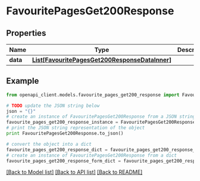 # FavouritePagesGet200Response


## Properties
Name | Type | Description | Notes
------------ | ------------- | ------------- | -------------
**data** | [**List[FavouritePagesGet200ResponseDataInner]**](FavouritePagesGet200ResponseDataInner.md) |  | [optional] 

## Example

```python
from openapi_client.models.favourite_pages_get200_response import FavouritePagesGet200Response

# TODO update the JSON string below
json = "{}"
# create an instance of FavouritePagesGet200Response from a JSON string
favourite_pages_get200_response_instance = FavouritePagesGet200Response.from_json(json)
# print the JSON string representation of the object
print FavouritePagesGet200Response.to_json()

# convert the object into a dict
favourite_pages_get200_response_dict = favourite_pages_get200_response_instance.to_dict()
# create an instance of FavouritePagesGet200Response from a dict
favourite_pages_get200_response_form_dict = favourite_pages_get200_response.from_dict(favourite_pages_get200_response_dict)
```
[[Back to Model list]](../README.md#documentation-for-models) [[Back to API list]](../README.md#documentation-for-api-endpoints) [[Back to README]](../README.md)


